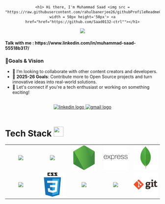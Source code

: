    <body>
  <div align="center">
	  
    <h1> Hi there, I'm Muhammad Saad <img src = "https://raw.githubusercontent.com/rahulbanerjee26/githubProfileReadmeGenerator/main/gifs/wave.gif" width = 50px height='50px'> <a href="href="https://github.com/Saad0132-ctrl""></h1>
  </div>	    
<p align="center">	
<a 
href="https://github.com/Saad0132-ctrl"><img src="https://readme-typing-svg.herokuapp.com?lines=Full+Stack+Developer;Front+End+Developer;Backend+Developer&center=true&width=500&height=50"></a>
  </p> 
<h4>Talk with me : https://www.linkedin.com/in/muhammad-saad-55518b317/  </h4>

### 🌟Goals & Vision
- 👯 I’m looking to collaborate with other content creators and developers.
- 🥅 **2025-26 Goals**: Contribute more to Open Source projects and turn innovative ideas into real-world solutions.
- 💎 Let's connect if you're a tech enthusiast or working on something exciting!
 
 
 
 <br>
 
 <div align="center">
  <a href="https://www.linkedin.com/in/muhammad-saad-55518b317/" target="_blank">
    <img src="https://raw.githubusercontent.com/maurodesouza/profile-readme-generator/master/src/assets/icons/social/linkedin/default.svg" width="52" height="40" alt="linkedin logo"  />
  </a>
  <a href="mailto:muhammadsaadd8855@gmail.com" target="_blank">
    <img src="https://raw.githubusercontent.com/maurodesouza/profile-readme-generator/master/src/assets/icons/social/gmail/default.svg" width="52" height="40" alt="gmail logo"  />
  </a>
<!--   <a href="https://www.instagram.com/syedwajeehshahhaider/" target="_blank">
    <img src="https://raw.githubusercontent.com/maurodesouza/profile-readme-generator/master/src/assets/icons/social/instagram/default.svg" width="52" height="40" alt="instagram logo"  />
  </a> -->
<!--   <a href="https://www.facebook.com/wajeehhaider.shah" target="_blank">
    <img src="https://raw.githubusercontent.com/maurodesouza/profile-readme-generator/master/src/assets/icons/social/facebook/default.svg" width="52" height="40" alt="facebook logo"  />
  </a> -->
</div>
 
  <br>

 
<h1>Tech Stack  
<img src = "https://raw.githubusercontent.com/rahulbanerjee26/githubProfileReadmeGenerator/main/gifs/code.gif" width = 32px height=32px> </h2>
</h1>





<table width="100">
<tr>
    <td align='center' width="200">
        <img src="https://github.com/abranhe/programming-languages-logos/blob/master/src/javascript/javascript.svg" width="80">
    </td>
 <td align='center' width="200">
        <img src="https://www.vectorlogo.zone/logos/reactjs/reactjs-ar21.svg">
    </td>
	 <td align='center' width="200">
        <img src="https://github.com/devicons/devicon/blob/master/icons/nodejs/nodejs-original.svg" width="80">
    </td>
	 <td align='center' width="200">
        <img src="https://github.com/devicons/devicon/blob/master/icons/express/express-original-wordmark.svg" width="80">
    </td>
<td align='center' width="200">
        <img src="https://github.com/devicons/devicon/blob/master/icons/mongodb/mongodb-original.svg" width="80">
    </td>
</tr>
 
<tr>
    <td align='center'>
        <img src="https://upload.wikimedia.org/wikipedia/commons/thumb/3/38/HTML5_Badge.svg/600px-HTML5_Badge.svg.png"  width="80">
    </td>
    <td align='center'>
        <img src="https://raw.githubusercontent.com/devicons/devicon/0d6c64dbbf311879f7d563bfc3ccf559f9ed111c/icons/css3/css3-original-wordmark.svg" width="80">
    </td>
 <td align='center'>
        <img src="https://cdn.worldvectorlogo.com/logos/typescript.svg" width="80">
    </td>
  <td align='center'>
        <img src="https://download.logo.wine/logo/MySQL/MySQL-Logo.wine.png" >
    </td>
    <td align='center'>
        <img src="https://github.com/devicons/devicon/blob/master/icons/git/git-original-wordmark.svg" width="80">
    </td>
</tr>   
</table>
</p>
</br>
